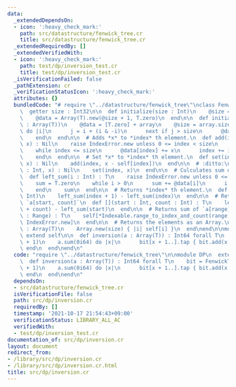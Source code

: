 ```yaml
---
data:
  _extendedDependsOn:
  - icon: ':heavy_check_mark:'
    path: src/datastructure/fenwick_tree.cr
    title: src/datastructure/fenwick_tree.cr
  _extendedRequiredBy: []
  _extendedVerifiedWith:
  - icon: ':heavy_check_mark:'
    path: test/dp/inversion_test.cr
    title: test/dp/inversion_test.cr
  _isVerificationFailed: false
  _pathExtension: cr
  _verificationStatusIcon: ':heavy_check_mark:'
  attributes: {}
  bundledCode: "# require \"../datastructure/fenwick_tree\"\nclass FenwickTree(T)\n\
    \  getter size : Int32\n\n  def initialize(size : Int)\n    @size = size.to_i\n\
    \    @data = Array(T).new(@size + 1, T.zero)\n  end\n\n  def initialize(array\
    \ : Array(T))\n    @data = [T.zero] + array\n    @size = array.size\n    (1...size).each\
    \ do |i|\n      j = i + (i & -i)\n      next if j > size\n      @data[j] += @data[i]\n\
    \    end\n  end\n\n  # Adds *x* to *index* th element.\n  def add(index : Int,\
    \ x) : Nil\n    raise IndexError.new unless 0 <= index < size\n    index += 1\n\
    \    while index <= size\n      @data[index] += x\n      index += index & -index\n\
    \    end\n  end\n\n  # Set *x* to *index* th element.\n  def set(index : Int,\
    \ x) : Nil\n    add(index, x - self[index])\n  end\n\n  # :ditto:\n  def []=(index\
    \ : Int, x) : Nil\n    set(index, x)\n  end\n\n  # Culculates sum of `a[0...i]`.\n\
    \  def left_sum(i : Int) : T\n    raise IndexError.new unless 0 <= i <= size\n\
    \    sum = T.zero\n    while i > 0\n      sum += @data[i]\n      i -= i & -i\n\
    \    end\n    sum\n  end\n\n  # Returns *index* th element.\n  def [](index :\
    \ Int)\n    left_sum(index + 1) - left_sum(index)\n  end\n\n  # Returns sum of\
    \ `a[start, count]`\n  def [](start : Int, count : Int) : T\n    left_sum(start\
    \ + count) - left_sum(start)\n  end\n\n  # Returns sum of `a[range]`\n  def [](range\
    \ : Range) : T\n    self[*Indexable.range_to_index_and_count(range, size) || raise\
    \ IndexError.new]\n  end\n\n  # Returns the elements as an Array.\n  def to_a\
    \ : Array(T)\n    Array.new(size) { |i| self[i] }\n  end\nend\n\nmodule DP\n \
    \ extend self\n\n  def inversion(a : Array(T)) : Int64 forall T\n    bit = FenwickTree(Int32).new(a.max\
    \ + 1)\n    a.sum(0i64) do |x|\n      bit[x + 1..].tap { bit.add(x, 1) }\n   \
    \ end\n  end\nend\n"
  code: "require \"../datastructure/fenwick_tree\"\n\nmodule DP\n  extend self\n\n\
    \  def inversion(a : Array(T)) : Int64 forall T\n    bit = FenwickTree(Int32).new(a.max\
    \ + 1)\n    a.sum(0i64) do |x|\n      bit[x + 1..].tap { bit.add(x, 1) }\n   \
    \ end\n  end\nend\n"
  dependsOn:
  - src/datastructure/fenwick_tree.cr
  isVerificationFile: false
  path: src/dp/inversion.cr
  requiredBy: []
  timestamp: '2021-10-17 21:54:43+09:00'
  verificationStatus: LIBRARY_ALL_AC
  verifiedWith:
  - test/dp/inversion_test.cr
documentation_of: src/dp/inversion.cr
layout: document
redirect_from:
- /library/src/dp/inversion.cr
- /library/src/dp/inversion.cr.html
title: src/dp/inversion.cr
---
```

